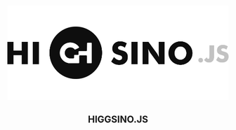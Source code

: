 <p align="center"><img src="./higgsino.svg" margin-top="20" /></p>

<h2 align="center" >
<b>
    HIGGSINO.JS
</b>
</h2>
